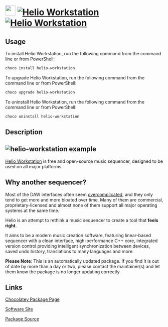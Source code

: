 ﻿# <img src="https://cdn.jsdelivr.net/gh/mkevenaar/chocolatey-packages@04dc5eb5743f7aec66c0fd7a583fe56cb80aa51a/icons/helio-workstation.png" width="32" height="32"/> [![Helio Workstation](https://img.shields.io/chocolatey/v/helio-workstation.svg?label=Helio+Workstation)](https://chocolatey.org/packages/helio-workstation) [![Helio Workstation](https://img.shields.io/chocolatey/dt/helio-workstation.svg)](https://chocolatey.org/packages/helio-workstation)

## Usage
To install Helio Workstation, run the following command from the command line or from PowerShell:
```powershell
choco install helio-workstation
```

To upgrade Helio Workstation, run the following command from the command line or from PowerShell:
```powershell
choco upgrade helio-workstation
```

To uninstall Helio Workstation, run the following command from the command line or from PowerShell:
```powershell
choco uninstall helio-workstation
```

## Description
## ![helio-workstation example](https://cdn.jsdelivr.net/gh/helio-fm/helio-workstation@30a8ba6b1ab4d5421887dce9fc0eae77e3c266fc/Resources/screen-v2.png)
[Helio Workstation](https://helio.fm) is free and open-source music sequencer, designed to be used on all major platforms.

## Why another sequencer?

Most of the DAW interfaces often seem [overcomplicated](http://mashable.com/2015/09/18/german-u-boat/), and they only tend to get more and more bloated over time. Many of them are commercial, proprietary-licensed and almost none of them support all major operating systems at the same time.

Helio is an attempt to rethink a music sequencer to create a tool that **feels right**.

It aims to be a modern music creation software, featuring linear-based sequencer with a clean interface, high-performance C++ core, integrated version control providing intelligent synchronization between devices, saved undo history, translations to many languages and more.


**Please Note**: This is an automatically updated package. If you find it is
out of date by more than a day or two, please contact the maintainer(s) and
let them know the package is no longer updating correctly.


## Links
[Chocolatey Package Page](https://chocolatey.org/packages/helio-workstation)

[Software Site](https://helio.fm/)

[Package Source](https://github.com/mkevenaar/chocolatey-packages/tree/master/automatic/helio-workstation)

